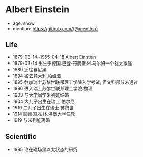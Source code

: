 # Albert Einstein 

- age: show
- mention: https://github.com/{@mention}

## Life

- 1879-03-14~1955-04-18 Albert Einstein
- 1879-03-14 出生于德国.巴登-符腾堡州.乌尔姆一个犹太家庭
- 1880 迁往慕尼黑
- 1894 搬去意大利.帕维亚
- 1895 参加瑞士苏黎世联邦理工学院入学考试, 但文科部分未通过
- 1896 进入瑞士苏黎世联邦理工学院.物理
- 1903 与大学同学米列娃结婚
- 1904 大儿子出生在瑞士.伯尔尼
- 1910 二儿子出生在瑞士.苏黎世
- 1914 回德国.柏林.洪堡大学任教
- 1919 与米列娃离婚
## Scientific
- 1895 论在磁场里以太状态的研究
